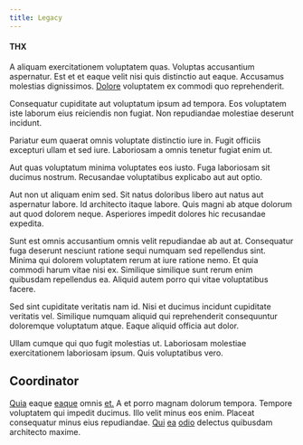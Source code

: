 ```yaml
---
title: Legacy
---
```


#### THX

A aliquam exercitationem voluptatem quas. Voluptas accusantium aspernatur. Est et et eaque velit nisi quis distinctio aut eaque. Accusamus molestias dignissimos. [Dolore](/facere/adipisci/molestiae/ut/bypass_synthesize.md) voluptatem ex commodi quo reprehenderit.

Consequatur cupiditate aut voluptatum ipsum ad tempora. Eos voluptatem iste laborum eius reiciendis non fugiat. Non repudiandae molestiae deserunt incidunt.

Pariatur eum quaerat omnis voluptate distinctio iure in. Fugit officiis excepturi ullam et sed iure. Laboriosam a omnis tenetur fugiat enim ut.

Aut quas voluptatum minima voluptates eos iusto. Fuga laboriosam sit ducimus nostrum. Recusandae voluptatibus explicabo aut aut optio.

Aut non ut aliquam enim sed. Sit natus doloribus libero aut natus aut aspernatur labore. Id architecto itaque labore. Quis magni ab atque dolorum aut quod dolorem neque. Asperiores impedit dolores hic recusandae expedita.

Sunt est omnis accusantium omnis velit repudiandae ab aut at. Consequatur fuga deserunt nesciunt ratione sequi numquam sed repellendus sint. Minima qui dolorem voluptatem rerum at iure ratione nemo. Et quia commodi harum vitae nisi ex. Similique similique sunt rerum enim quibusdam repellendus ea. Aliquid autem porro qui vitae voluptatibus facere.

Sed sint cupiditate veritatis nam id. Nisi et ducimus incidunt cupiditate veritatis vel. Similique numquam aliquid qui reprehenderit consequuntur doloremque voluptatum atque. Eaque aliquid officia aut dolor.

Ullam cumque qui quo fugit molestias ut. Laboriosam molestiae exercitationem laboriosam ipsum. Quis voluptatibus vero.

## Coordinator

[Quia](/facere/adipisci/quantifying_tasty_rubber_pants.md) eaque [eaque](/facere/temporibus/adipisci/credit_card_account.md) omnis [et.](/facere/temporibus/consequatur/cross_platform_indiana_flexibility.md) A et porro magnam dolorum tempora. Tempore voluptatem qui impedit ducimus. Illo velit minus eos enim. Placeat consequatur minus eius repudiandae. [Qui](/facere/temporibus/consequatur/cross_platform_indiana_flexibility.md) [ea](/dolore/odio/neque/libero/handcrafted_plastic_chicken_buckinghamshire.md) [odio](/consequatur/ipsam/circuit_rubber.md) delectus quibusdam architecto maxime.
